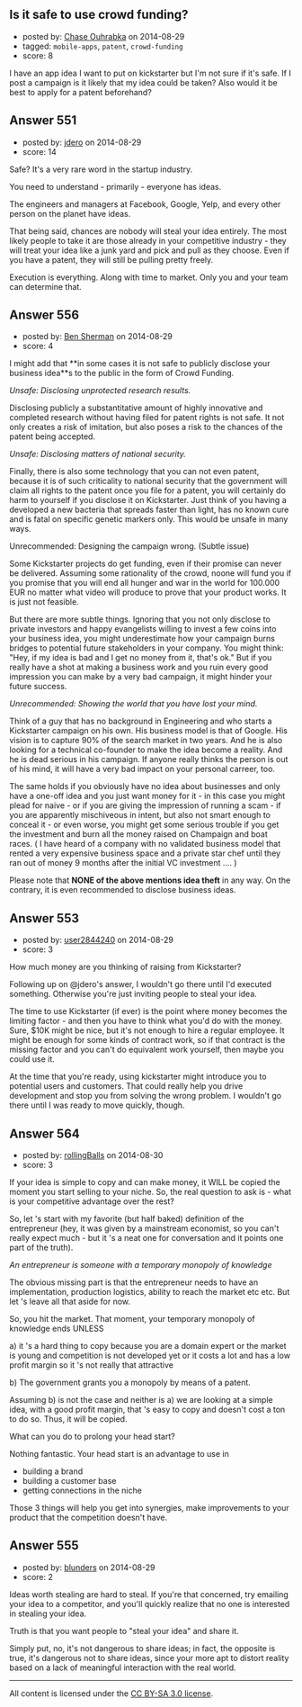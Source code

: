 ## Is it safe to use crowd funding?

- posted by: [Chase Ouhrabka](https://stackexchange.com/users/4956076/chase-ouhrabka) on 2014-08-29
- tagged: `mobile-apps`, `patent`, `crowd-funding`
- score: 8

<p>I have an app idea I want to put on kickstarter but I'm not sure if it's safe. If I post a campaign is it likely that my idea could be taken? Also would it be best to apply for a patent beforehand?</p>



## Answer 551

- posted by: [jdero](https://stackexchange.com/users/1972448/jdero) on 2014-08-29
- score: 14

<p>Safe? It's a very rare word in the startup industry.</p>

<p>You need to understand - primarily - everyone has ideas.</p>

<p>The engineers and managers at Facebook, Google, Yelp, and every other person on the planet have ideas.</p>

<p>That being said, chances are nobody will steal your idea entirely. The most likely people to take it are those already in your competitive industry - they will treat your idea like a junk yard and pick and pull as they choose. Even if you have a patent, they will still be pulling pretty freely.</p>

<p>Execution is everything. Along with time to market. Only you and your team can determine that. </p>



## Answer 556

- posted by: [Ben Sherman](https://stackexchange.com/users/4959714/ben-sherman) on 2014-08-29
- score: 4

<p>I might add that **in some cases it is not safe to publicly disclose your business idea**s to the public in the form of Crowd Funding.</p>

<p><em>Unsafe: Disclosing unprotected research results.</em></p>

<p>Disclosing publicly a substantitative amount of highly innovative and completed research without having filed for patent rights is not safe. It not only creates a risk of imitation, but also poses a risk to the chances of the patent being accepted. </p>

<p><em>Unsafe: Disclosing matters of national security.</em></p>

<p>Finally, there is also some technology that you can not even patent, because it is of such criticality to national security that the government will claim all rights to the patent once you file for a patent, you will certainly do harm to yourself if you disclose it on Kickstarter. Just think of you having a developed a new bacteria that spreads faster than light, has no known cure and is fatal on specific genetic markers only. This would be unsafe in many ways.</p>

<p>Unrecommended: Designing the campaign wrong. (Subtle issue)</p>

<p>Some Kickstarter projects do get funding, even if their promise can never be delivered. Assuming some rationality of the crowd, noone will fund you if you promise that you will end all hunger and war in the world for 100.000 EUR no matter what video will produce to prove that your product works. It is just not feasible. </p>

<p>But there are more subtle things. Ignoring that you not only disclose to private investors and happy evangelists willing to invest a few coins into your business idea, you might underestimate how your campaign burns bridges to potential future stakeholders in your company. You might think: "Hey, if my idea is bad and I get no money from it, that's ok." But if you really have a shot at making a business work and you ruin every good impression you can make by a very bad campaign, it might hinder your future success. </p>

<p><em>Unrecommended: Showing the world that you have lost your mind.</em></p>

<p>Think of a guy that has no background in Engineering and who starts a Kickstarter campaign on his own. His business model is that of Google. His vision is to capture 90% of the search market in two years. And he is also looking for a technical co-founder to make the idea become a reality. And he is dead serious in his campaign. If anyone really thinks the person is out of his mind, it will have a very bad impact on your personal carreer, too. </p>

<p>The same holds if you obviously have no idea about businesses and only have a one-off idea and you just want money for it - in this case you might plead for naive - or if you are giving the impression of running a scam - if you are apparently mischiveous in intent, but also not smart enough to conceal it - or even worse, you might get some serious trouble if you get the investment and burn all the money raised on Champaign and boat races. ( I have heard of a company with no validated business model that rented a very expensive business space and a private star chef until they ran out of money 9 months after the initial VC investment .... )</p>

<p>Please note that <strong>NONE of the above mentions idea theft</strong> in any way. On the contrary, it is even recommended to disclose business ideas.</p>



## Answer 553

- posted by: [user2844240](https://stackexchange.com/users/3388883/user2844240) on 2014-08-29
- score: 3

<p>How much money are you thinking of raising from Kickstarter?</p>

<p>Following up on @jdero's answer, I wouldn't go there until I'd executed something.  Otherwise you're just inviting people to steal your idea.</p>

<p>The time to use Kickstarter (if ever) is the point where money becomes the limiting factor - and then you have to think what you'd do with the money.  Sure, $10K might be nice, but it's not enough to hire a regular employee.  It might be enough for some kinds of contract work, so if that contract is the missing factor and you can't do equivalent work yourself, then maybe you could use it.</p>

<p>At the time that you're ready, using kickstarter might introduce you to potential users and customers.  That could really help you drive development and stop you from solving the wrong problem.  I wouldn't go there until I was ready to move quickly, though.</p>



## Answer 564

- posted by: [rollingBalls](https://stackexchange.com/users/3720453/rollingballs) on 2014-08-30
- score: 3

<p>If your idea is simple to copy and can make money, it WILL be copied the moment you start selling to your niche. So, the real question to ask is - what is your competitive advantage over the rest?</p>

<p>So, let 's start with my favorite (but half baked) definition of the entrepreneur (hey, it was given by a mainstream economist, so you can't really expect much - but it 's a neat one for conversation and it points one part of the truth).</p>

<p><em>An entrepreneur is someone with a temporary monopoly of knowledge</em></p>

<p>The obvious missing part is that the entrepreneur needs to have an implementation, production logistics, ability to reach the market etc etc. But let 's leave all that aside for now.</p>

<p>So, you hit the market. That moment, your temporary monopoly of knowledge ends UNLESS </p>

<p>a) it 's a hard thing to copy because you are a domain expert or the market is young and competition is not developed yet or it costs a lot and has a low profit margin so it 's not really that attractive</p>

<p>b) The government grants you a monopoly by means of a patent.</p>

<p>Assuming b) is not the case and neither is a) we are looking at a simple idea, with a good  profit margin, that 's easy to copy and doesn't cost a ton to do so. Thus, it will be copied.</p>

<p>What can you do to prolong your head start?</p>

<p>Nothing fantastic. Your head start is an advantage to use in</p>

<ul>
<li>building a brand</li>
<li>building a customer base</li>
<li>getting connections in the niche</li>
</ul>

<p>Those 3 things will help you get into synergies, make improvements to your product that the competition doesn't have.</p>



## Answer 555

- posted by: [blunders](https://stackexchange.com/users/216182/blunders) on 2014-08-29
- score: 2

<p>Ideas worth stealing are hard to steal. If you're that concerned, try emailing your idea to a competitor, and you'll quickly realize that no one is interested in stealing your idea. </p>

<p>Truth is that you want people to "steal your idea" and share it.</p>

<p>Simply put, no, it's not dangerous to share ideas; in fact, the opposite is true, it's dangerous not to share ideas, since your more apt to distort reality based on a lack of meaningful interaction with the real world. </p>




---

All content is licensed under the [CC BY-SA 3.0 license](https://creativecommons.org/licenses/by-sa/3.0/).
